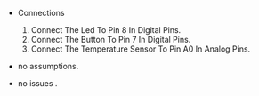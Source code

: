 - Connections
  1. Connect The Led To Pin 8 In Digital Pins.
  2. Connect The Button To Pin 7 In Digital Pins.
  3. Connect The Temperature Sensor To Pin A0 In Analog Pins.

- no assumptions. 
- no issues .
